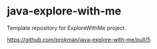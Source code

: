 # java-explore-with-me
Template repository for ExploreWithMe project.

https://github.com/prokman/java-explore-with-me/pull/5